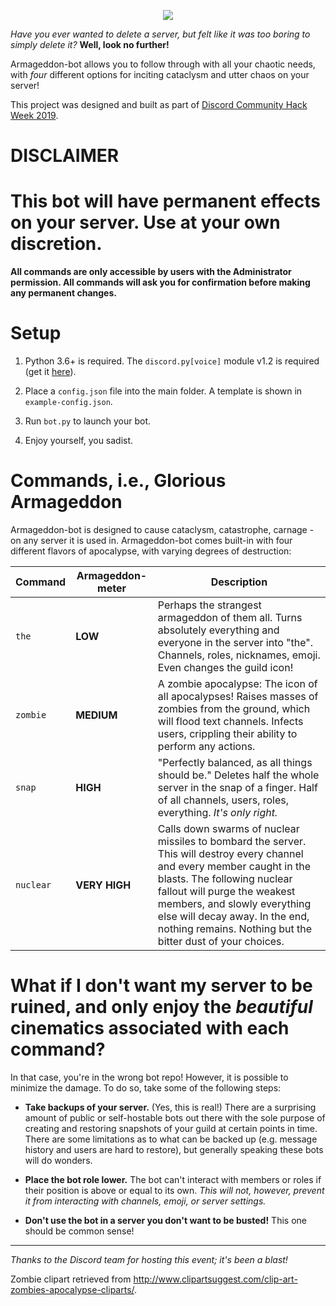 
<p align=center>
  <img src="https://i.imgur.com/lnZjE7y.png"></img>
</p>

*Have you ever wanted to delete a server, but felt like it was too boring to simply delete it?* **Well, look no further!**

Armageddon-bot allows you to follow through with all your chaotic needs, with *four* different options for inciting cataclysm and utter chaos on your server! 

This project was designed and built as part of [Discord Community Hack Week 2019](https://blog.discordapp.com/discord-community-hack-week-build-and-create-alongside-us-6b2a7b7bba33?gi=acd20353d3).

# DISCLAIMER

# This bot will have permanent effects on your server. Use at your own discretion.

**All commands are only accessible by users with the Administrator permission. All commands will ask you for confirmation before making any permanent changes.**

# Setup

1. Python 3.6+ is required. The `discord.py[voice]` module v1.2 is required (get it [here](https://discordpy.readthedocs.io/en/latest/intro.html#installing)).

2. Place a `config.json` file into the main folder. A template is shown in `example-config.json`.

3. Run `bot.py` to launch your bot.

4. Enjoy yourself, you sadist.

# Commands, i.e., Glorious Armageddon

Armageddon-bot is designed to cause cataclysm, catastrophe, carnage - on any server it is used in. Armageddon-bot comes built-in with four different flavors of apocalypse, with varying degrees of destruction:

| Command | Armageddon-meter | Description |
| ------- | ---------------- | ----------- |
| `the` | **LOW** | Perhaps the strangest armageddon of them all. Turns absolutely everything and everyone in the server into "the". Channels, roles, nicknames, emoji. Even changes the guild icon! |
| `zombie` | **MEDIUM** | A zombie apocalypse: The icon of all apocalypses! Raises masses of zombies from the ground, which will flood text channels. Infects users, crippling their ability to perform any actions. |
| `snap` | **HIGH** | "Perfectly balanced, as all things should be." Deletes half the whole server in the snap of a finger. Half of all channels, users, roles, everything. *It's only right.* |
| `nuclear` | **VERY HIGH** | Calls down swarms of nuclear missiles to bombard the server. This will destroy every channel and every member caught in the blasts. The following nuclear fallout will purge the weakest members, and slowly everything else will decay away. In the end, nothing remains. Nothing but the bitter dust of your choices. |

# What if I don't want my server to be ruined, and only enjoy the *beautiful* cinematics associated with each command?

In that case, you're in the wrong bot repo! However, it is possible to minimize the damage. To do so, take some of the following steps:

* **Take backups of your server.** (Yes, this is real!) There are a surprising amount of public or self-hostable bots out there with the sole purpose of creating and restoring snapshots of your guild at certain points in time. There are some limitations as to what can be backed up (e.g. message history and users are hard to restore), but generally speaking these bots will do wonders.

* **Place the bot role lower.** The bot can't interact with members or roles if their position is above or equal to its own. *This will not, however, prevent it from interacting with channels, emoji, or server settings.*

* **Don't use the bot in a server you don't want to be busted!** This one should be common sense!

--------

*Thanks to the Discord team for hosting this event; it's been a blast!*

Zombie clipart retrieved from http://www.clipartsuggest.com/clip-art-zombies-apocalypse-cliparts/.
